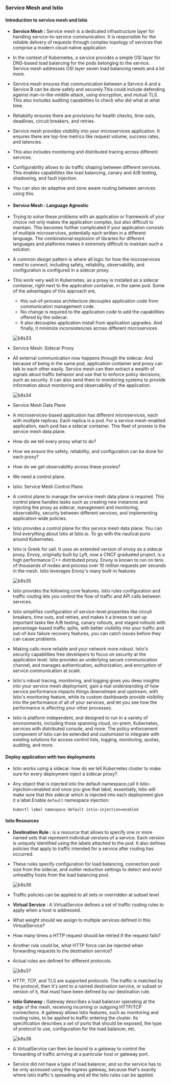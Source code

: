 ### Service Mesh and Istio

#### Introduction to service mesh and Istio

* **Service Mesh :** Service mesh is a dedicated infrastructure layer for handling service-to-service communication. It is responsible for the reliable delivery of requests through complex topology of services that comprise a modern cloud-native application

* In the context of Kubernetes, a service provides a simple OSI layer for DNS-based load balancing for the pods belonging to the service. Service mesh addresses OSI layer seven load balancing needs and a lot more.

* Service mesh ensures that communication between a Service A and a Service B can be done safely and securely.This could include defending against man-in-the-middle attack, using encryption, and mutual TLS. This also includes auditing capabilities to check who did what at what time.

* Reliability ensures there are provisions for health checks, time outs, deadlines, circuit breakers, and retries.

* Service mesh provides visibility into your microservices application. It ensures there are top-line metrics like request volume, success rates, and latencies. 

* This also includes monitoring and distributed tracing across different services.

* Configurability allows to do traffic shaping between different services. This enables capabilities like load balancing, canary and A/B testing, shadowing, and fault injection.

* You can also do adaptive and zone aware routing between services using this.

* #### Service Mesh :  Language Agnostic

* Trying to solve these problems with an application or framework of your choice not only makes the application complex, but also difficult to maintain. This becomes further complicated if your application consists of multiple microservices, potentially each written in a different language. The combinatorial explosion of libraries for different languages and platforms makes it extremely difficult to maintain such a solution. 

* A common design pattern is where all logic for how the microservices need to connect, including safety, reliability, observability, and configuration is configured in a sidecar proxy.

* This work very well in Kubernetes, as a proxy is installed as a sidecar container, right next to the application container, in the same pod. Some of the advantages of this approach are, 

  * this out-of-process architecture decouples application code from communication management code. 
  * No change is required to the application code to add the capabilities offered by the sidecar. 
  * It also decouples application install from application upgrades. And finally, it minimize inconsistencies across different microservices

  ![k8s33](images/k8s33.png)

* Service Mesh: Sidecar Proxy

* All external communication now happens through the sidecar. And because of being in the same pod, application container and proxy can talk to each other easily. Service mesh can then extract a wealth of signals about traffic behavior and use that to enforce policy decisions, such as security. It can also send them to monitoring systems to provide information about monitoring and observability of the application.

  ![k8s34](images/k8s34.png)

* Service Mesh Data Plane

* A microservices-based application has different microservices, each with multiple replicas. Each replica is a pod. For a service mesh-enabled application, each pod has a sidecar container. This fleet of proxies is the service mesh data plane. 

* How do we tell every proxy what to do? 

* How we ensure the safety, reliability, and configuration can be done for each proxy? 

* How do we get observability across these proxies?

* We need a control plane.

* Istio: Service Mesh Control Plane

* A control plane to manage the service mesh data plane is required. This control plane handles tasks such as creating new instances and injecting the proxy as sidecar, management and monitoring, observability, security between different services, and implementing application-wide policies.

* Istio provides a control plane for this service mesh data plane. You can find everything about Istio at Istio.io. To go with the nautical puns around Kubernetes.

* Istio is Greek for sail. It uses an extended version of envoy as a sidecar proxy. Envoy, originally built by Lyft, now a CNCF graduated project, is a high performance C++ distributed proxy. Envoy is known to run on tens of thousands of nodes and process over 10 million requests per seconds in the mesh. Istio leverages Envoy's many built-in features

  ![k8s35](images/k8s35.png)

* Istio provides the following core features. Istio rules configuration and traffic routing lets you control the flow of traffic and API calls between services. 

* Istio simplifies configuration of service-level properties like circuit breakers, time outs, and retries, and makes it a breeze to set up important tasks like A/B testing, canary rollouts, and staged rollouts with percentage-based traffic splits, with better visibility into your traffic and out-of-box failure recovery features, you can catch issues before they can cause problems.

* Making calls more reliable and your network more robust. Istio's security capabilities free developers to focus on security at the application level. Istio provides an underlying secure communication channel, and manages authentication, authorization, and encryption of service communication at scale. 

* Istio's robust tracing, monitoring, and logging gives you deep insights into your service mesh deployment, gain a real understanding of how service performance impacts things downstream and upstream, with Istio's monitoring feature, while its custom dashboards provide visibility into the performance of all of your services, and let you see how the performance is affecting your other processes.

* Istio is platform independent, and designed to run in a variety of environments, including those spanning cloud, on-prem, Kubernetes, services with distributed console, and more. The policy enforcement component of Istio can be extended and customized to integrate with existing solutions for access control lists, logging, monitoring, quotas, auditing, and more.

#### Deploy application with two deployments

* Istio works using a sidecar. how do we tell Kubernetes cluster to make sure for every deployment inject a sidecar proxy? 

* Any object that is injected into the default namespace,call it Istio-injection=enabled and once you give that label, essentially, Istio will make sure that this sidecar which is injected into each deployment give it a label.Enable `default` namespace injection:

  ```shell
  kubectl label namespace default istio-injection=enabled
  ```

#### Istio Resources

* **Destination Rule :** is a resource that allows to specify one or more named sets that represent individual versions of a service. Each version is uniquely identified using the labels attached to the pod. It also defines policies that apply to traffic intended for a service after routing has occurred.

* These rules specify configuration for load balancing, connection pool size from the sidecar, and outlier reduction settings to detect and evict unhealthy hosts from the load balancing pool.

  ![k8s36](images/k8s36.png)

* Traffic policies can be applied to all sets or overridden at subset level

* **Virtual Service** :  A VirtualService defines a set of traffic routing rules to apply when a host is addressed.

* What weight should we assign to multiple services defined in this VirtualService?

* How many times a HTTP request should be retried if the request fails? 

* Another rule could be, what HTTP force can be injected when forwarding requests to the destination service?

* Actual rules are defined for different protocols. 

  ![k8s37](images/k8s37.png)

* HTTP, TCP, and TLS are supported protocols. The traffic is matched by the protocol, then it's sent to a named destination service, or subset or version of it, that must have been defined by our destination rule.

* **Istio Gateway :**  Gateway describes a load balancer operating at the edge of the mesh, receiving incoming or outgoing HTTP/TCP connections. A gateway allows Istio features, such as monitoring and routing rules, to be applied to traffic entering the cluster. Its specification describes a set of ports that should be exposed, the type of protocol to use, configuration for the load balancer, etc.

  ![k8s38](images/k8s38.png)

* A VirtualService can then be bound to a gateway to control the forwarding of traffic arriving at a particular host or gateway port.

* Service did not have a type of load balancer, and so the service has to be only accessed using the ingress gateway, because that's exactly where Istio traffic's spreading and all the Istio rules can be applied. 